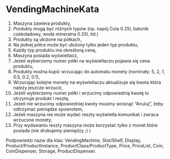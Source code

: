 VendingMachineKata
==================

1. Maszyna zawiera produkty,
2. Produkty mogą być różnych typów (np. napój Cola 0.25l, batonik czekoladowy, woda mineralna 0.33l, itd.)
3. Produkty są ułożone na półkach,
4. Na jednej półce może być ułożony tylko jeden typ produktu,
5. Każdy typ produktu ma określoną cenę,
6. Maszyna posiada wyświetlacz,
7. Jeżeli wybierzemy numer półki na wyświetlaczu pojawia się cena produktu,
8. Produkty można kupić wrzucając do automatu monety (nominały: 5, 2, 1, 0.5, 0.2, 0.1),
9. Wrzucając kolejne monety na wyświetlaczu aktualizuje się kwota która należy jeszcze wrzucić,
10. Jeżeli wybierzemy numer półki i wrzucimy odpowiednią kwotę to otrzymuje produkt i resztę,
11. Jeżeli nie wrzucimy odpowiedniej kwoty musimy wcisnąć “Anuluj”, żeby odtrzymać pieniądze spowrotem,
12. Jeżeli maszyna nie może wydać reszty wyświetla komunikat i zwraca wrzucone monety,
13. Przy wydawaniu reszty maszyna może korzystać tylko z monet które posiada (nie drukujemy pieniędzy ;) )

Podpowiedzi nazw dla klas: VendingMachine, Slot/Shelf, Display, Product/ProductInstance, ProductClass/ProductType, Price, PriceList, 
Coin, CoinDispenser, Storage, ProductDispenser.	

